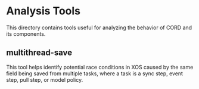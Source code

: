 # Analysis Tools

This directory contains tools useful for analyzing the behavior of CORD and
its components.

## multithread-save

This tool helps identify potential race conditions in XOS caused by the same field
being saved from multiple tasks, where a task is a sync step, event step, pull
step, or model policy.